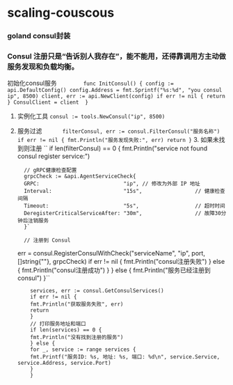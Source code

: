 # scaling-couscous

### goland consul封装

### Consul 注册只是“告诉别人我存在”，能不能用，还得靠调用方主动做服务发现和负载均衡。



初始化consul服务
`        func InitConsul() {
        config := api.DefaultConfig()
        config.Address = fmt.Sprintf("%s:%d", "you consul ip", 8500)
        client, err := api.NewClient(config)
        if err != nil {
            return
        }
        ConsulClient = client 
       }`


1.	实例化工具
      `consul := tools.NewConsul("ip", 8500)`

   2. 服务过滤 
`      filterConsul, err := consul.FilterConsul("服务名称")
      if err != nil {
      fmt.Println("服务发现失败:", err)
      return
      }`
      3. 如果未找到则注册
``           if len(filterConsul) == 0 {
            fmt.Println("service not found consul register service:")

            // gRPC健康检查配置
            grpcCheck := &api.AgentServiceCheck{
            GRPC:                           "ip", // 修改为外部 IP 地址
            Interval:                       "15s",                 // 健康检查间隔
            Timeout:                        "5s",                  // 超时时间
            DeregisterCriticalServiceAfter: "30m",                 // 故障30分钟后注销服务
            }`

            // 注册到 Consul
       err = consul.RegisterConsulWithCheck("serviceName", "ip", port, []string{""}, grpcCheck)
      if err != nil {
            fmt.Println("consul注册失败")
       } else {
            fmt.Println("consul注册成功")
      }
      } else {
            fmt.Println("服务已经注册到consul")
      }``

              services, err := consul.GetConsulServices()
              if err != nil {
              fmt.Println("获取服务失败", err)
              return
              }
              // 打印服务地址和端口
              if len(services) == 0 {
              fmt.Println("没有找到注册的服务")
              } else {
              for _, service := range services {
              fmt.Printf("服务ID: %s, 地址: %s, 端口: %d\n", service.Service, service.Address, service.Port)
              }
              }

